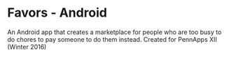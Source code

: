# Favors - Android
An Android app that creates a marketplace for people who are too busy to do chores to pay someone to do them instead.
Created for PennApps XII (Winter 2016)
